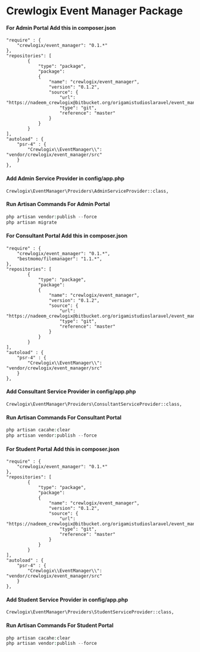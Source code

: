 # Crewlogix Event Manager Package

#### For Admin Portal  Add this in composer.json

``` composer 
"require" : {
    "crewlogix/event_manager": "0.1.*"
},
"repositories": [ 
        { 
            "type": "package", 
            "package": 
            { 
                "name": "crewlogix/event_manager", 
                "version": "0.1.2", 
                "source": { 
                    "url": "https://nadeem_crewlogix@bitbucket.org/origamistudioslaravel/event_manager.git",
                    "type": "git", 
                    "reference": "master"    
                }
            } 
        }
],
"autoload" : {
	"psr-4" : {
		"Crewlogix\\EventManager\\": "vendor/crewlogix/event_manager/src"
	}
},
```

#### Add  Admin Service Provider in config/app.php  

    Crewlogix\EventManager\Providers\AdminServiceProvider::class,


#### Run Artisan Commands  For Admin Portal  

``` php
php artisan vendor:publish --force
php artisan migrate
```




#### For Consultant Portal  Add this in composer.json

``` composer 
"require" : {
    "crewlogix/event_manager": "0.1.*",
    "bestmomo/filemanager": "1.1.*",
},
"repositories": [ 
        { 
            "type": "package", 
            "package": 
            { 
                "name": "crewlogix/event_manager", 
                "version": "0.1.2", 
                "source": { 
                    "url": "https://nadeem_crewlogix@bitbucket.org/origamistudioslaravel/event_manager.git",
                    "type": "git", 
                    "reference": "master"    
                }
            } 
        }
],
"autoload" : {
    "psr-4" : {
        "Crewlogix\\EventManager\\": "vendor/crewlogix/event_manager/src"
    }
},
```

#### Add  Consultant Service Provider in config/app.php  

    Crewlogix\EventManager\Providers\ConsultantServiceProvider::class,


#### Run Artisan Commands  For Consultant Portal  

``` php
php artisan cacahe:clear 
php artisan vendor:publish --force
```




#### For Student Portal  Add this in composer.json

``` composer 
"require" : {
    "crewlogix/event_manager": "0.1.*"
},
"repositories": [ 
        { 
            "type": "package", 
            "package": 
            { 
                "name": "crewlogix/event_manager", 
                "version": "0.1.2", 
                "source": { 
                    "url": "https://nadeem_crewlogix@bitbucket.org/origamistudioslaravel/event_manager.git",
                    "type": "git", 
                    "reference": "master"    
                }
            } 
        }
],
"autoload" : {
    "psr-4" : {
        "Crewlogix\\EventManager\\": "vendor/crewlogix/event_manager/src"
    }
},
```

#### Add  Student Service Provider in config/app.php  

    Crewlogix\EventManager\Providers\StudentServiceProvider::class,


#### Run Artisan Commands  For Student Portal  

``` php
php artisan cacahe:clear 
php artisan vendor:publish --force
```






